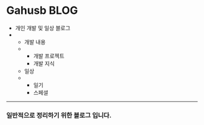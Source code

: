 # Gahusb BLOG

- 개인 개발 및 일상 블로그
- - 개발 내용
  - - 개발 프로젝트
    - 개발 지식
  - 일상
  - - 일기
    - 스페셜



---

### 일반적으로 정리하기 위한 블로그 입니다.

